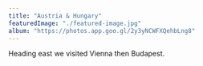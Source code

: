 ```yaml
---
title: "Austria & Hungary"
featuredImage: "./featured-image.jpg"
album: "https://photos.app.goo.gl/2y3yNCWFXQehbLng8"
---
```

Heading east we visited Vienna then Budapest.

